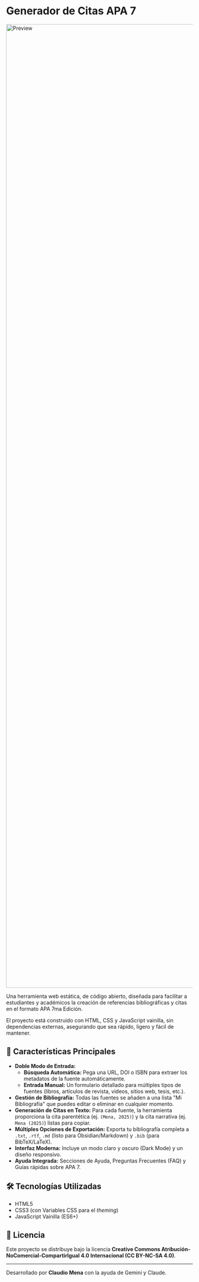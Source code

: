 # Generador de Citas APA 7

<img width="2358" height="2594" alt="Preview" src="https://github.com/user-attachments/assets/ca8c38fa-04a1-4d73-aeb5-781ee038bac8" />



Una herramienta web estática, de código abierto, diseñada para facilitar a estudiantes y académicos la creación de referencias bibliográficas y citas en el formato APA 7ma Edición.

El proyecto está construido con HTML, CSS y JavaScript vainilla, sin dependencias externas, asegurando que sea rápido, ligero y fácil de mantener.

## 🚀 Características Principales

* **Doble Modo de Entrada:**
    * **Búsqueda Automática:** Pega una URL, DOI o ISBN para extraer los metadatos de la fuente automáticamente.
    * **Entrada Manual:** Un formulario detallado para múltiples tipos de fuentes (libros, artículos de revista, videos, sitios web, tesis, etc.).
* **Gestión de Bibliografía:** Todas las fuentes se añaden a una lista "Mi Bibliografía" que puedes editar o eliminar en cualquier momento.
* **Generación de Citas en Texto:** Para cada fuente, la herramienta proporciona la cita parentética (ej. `(Mena, 2025)`) y la cita narrativa (ej. `Mena (2025)`) listas para copiar.
* **Múltiples Opciones de Exportación:** Exporta tu bibliografía completa a `.txt`, `.rtf`, `.md` (listo para Obsidian/Markdown) y `.bib` (para BibTeX/LaTeX).
* **Interfaz Moderna:** Incluye un modo claro y oscuro (Dark Mode) y un diseño responsivo.
* **Ayuda Integrada:** Secciones de Ayuda, Preguntas Frecuentes (FAQ) y Guías rápidas sobre APA 7.

## 🛠️ Tecnologías Utilizadas

* HTML5
* CSS3 (con Variables CSS para el *theming*)
* JavaScript Vainilla (ES6+)

## 📜 Licencia

Este proyecto se distribuye bajo la licencia **Creative Commons Atribución-NoComercial-CompartirIgual 4.0 Internacional (CC BY-NC-SA 4.0)**.

---
Desarrollado por **Claudio Mena** con la ayuda de Gemini y Claude.
